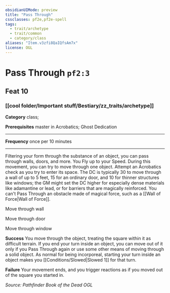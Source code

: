 ```yaml
---
obsidianUIMode: preview
title: "Pass Through"
cssclasses: pf2e,pf2e-spell
tags:
  - trait/archetype
  - trait/common
  - category/class
aliases: "Item.v3zfi8QaIQfsAm7x"
license: OGL
---
```

# Pass Through `pf2:3`
## Feat 10
### [[cool folder/Important stuff/Bestiary/zz_traits/archetype]]

**Category** class; 



**Prerequisites** master in Acrobatics; Ghost Dedication
* * *
**Frequency** once per 10 minutes

* * *

Filtering your form through the substance of an object, you can pass through walls, doors, and more. You Fly up to your Speed. During this movement, you can try to move through one object. Attempt an Acrobatics check as you try to enter its space. The DC is typically 30 to move through a wall of up to 5 feet, 15 for an ordinary door, and 10 for thinner structures like windows; the GM might set the DC higher for especially dense materials like adamantine or lead, or for barriers that are magically reinforced. You can't Pass Through an obstacle made of magical force, such as a [[Wall of Force|Wall of Force]].

Move through wall

Move through door

Move through window

**Success** You move through the object, treating the square within it as difficult terrain. If you end your turn inside an object, you can move out of it only if you Pass Through again or use some other means of moving through a solid object. As normal for being incorporeal, starting your turn inside an object makes you [[Conditions/Slowed|Slowed 1]] for that turn.

**Failure** Your movement ends, and you trigger reactions as if you moved out of the square you started in.

*Source: Pathfinder Book of the Dead*
*OGL*